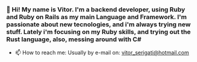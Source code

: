 ### 🌱 Hi! My name is Vitor. I'm a backend developer, using Ruby and Ruby on Rails as my main Language and Framework. I'm passionate about new tecnologies, and i'm always trying new stuff. Lately i'm focusing on my Ruby skills, and trying out the Rust language, also, messing around with C#
- 📫 How to reach me: Usually by e-mail on: vitor_serigati@hotmail.com
